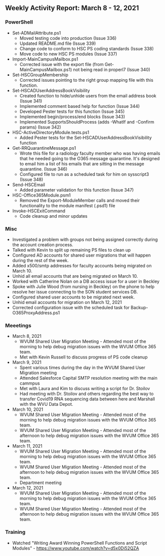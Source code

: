 ## Weekly Activity Report: March 8 - 12, 2021

### PowerShell
* Set-ADMailAttribute.ps1
  * Moved testing code into production (Issue 336)
  * Updated README.md file (Issue 339)
  * Change code to conform to HSC PS coding standards (Issue 338)
  * Move code to new HSC PS modules (Issue 337)
* Import-MainCampusMailbox.ps1
  * Corrected issue with the export file (from Get-MainCampusMailbox.ps1) not being read in properl7 (Issue 340)
* Set-HSCGroupMembership
  * Corrected issues pointing to the right group mapping file with this function.
* Set-HSCADUserAddressBookVisibility
  * Created function to hide/unhide users from the email address book (Issue 341)
  * Implemented comment based help for function (Issue 344)
  * Developed Pester tests for this function (Issue 345)
  * Implemented begin/process/end blocks (Issue 343)
  * Implemented SupportsShouldProcess (adds -WhatIf and -Confirm params) (Issue 342)
* HSC-ActiveDirectoryModule.tests.ps1
  * Added Pester tests for the Set-HSCADUserAddressBookVisibility function
* Get-RRQuarantineMessage.ps1
  * Wrote this file for a radiology faculty member who was having emails that he needed going to the O365 message quarantine. It's designed to email him a list of his emails that are sitting in the message quarantine. (Issue 346)
  * Configured file to run as a scheduled task for him on sysscript3 (Issue 348)
* Send-HSCEmail
  * Added parameter validation for this function (Issue 347)
* HSC-Office365Module.psm1
  * Removed the Export-ModuleMember calls and moved their functionality to the module manifest (.psd1) file
* Invoke-HSCExitCommand
  * Code cleanup and minor updates

### Misc
* Investigated a problem with groups not being assigned correctly during the account creation process.
* Talked with Kevin to split up remaining PS files to clean up
* Configured AD accounts for shared user migrations that will happen during the rest of the week.
* Added x500/smtp addresses for faculty accounts being migrated on March 10.
* Unhid all email accounts that are being migrated on March 10.
* Worked with Catherine Nolan on a DB access issue for a user in Beckley
* Spoke with Julie Wood (from nursing in Beckley) on the phone to help resolve her issue connecting to the SON student services DB.
* Configured shared user accounts to be migrated next week.
* Unhid email accounts for migration on March 12, 2021
* Corrected configuration issue with the scheduled task for Backup-O365ProxyAddress.ps1

### Meeetings
* March 8, 2021
  * WVUM Shared User Migration Meeting - Attended most of the morning to help debug migration issues with the WVUM Office 365 team.
  * Met with Kevin Russell to discuss progress of PS code cleanup
* March 9, 2021
  * Spent various times during the day in the WVUM Shared User Migration meeting
  * Attended Salesforce Capital SMTP resolution meeting with the main cammpus
  * Met with Laura and Kim to discuss writing a script for Dr. Stoilov
  * Had meeting with Dr. Stoilov and others regarding the best way to transfer Covid19 RNA sequencing data between here and Marshall with the WVU Data Depot.
* March 10, 2021
  * WVUM Shared User Migration Meeting - Attended most of the morning to help debug migration issues with the WVUM Office 365 team.
  * WVUM Shared User Migration Meeting - Attended most of the afternoon to help debug migration issues with the WVUM Office 365 team.
* March 11, 2021
  * WVUM Shared User Migration Meeting - Attended most of the morning to help debug migration issues with the WVUM Office 365 team.
  * WVUM Shared User Migration Meeting - Attended most of the afternoon to help debug migration issues with the WVUM Office 365 team.
  * Department meeting
* March 12, 2021
  * WVUM Shared User Migration Meeting - Attended most of the morning to help debug migration issues with the WVUM Office 365 team.
  * WVUM Shared User Migration Meeting - Attended most of the afternoon to help debug migration issues with the WVUM Office 365 team.

### Training
* Watched "Writing Award Winning PowerShell Functions and Script Modules" - https://www.youtube.com/watch?v=d5x0Di52QZA
